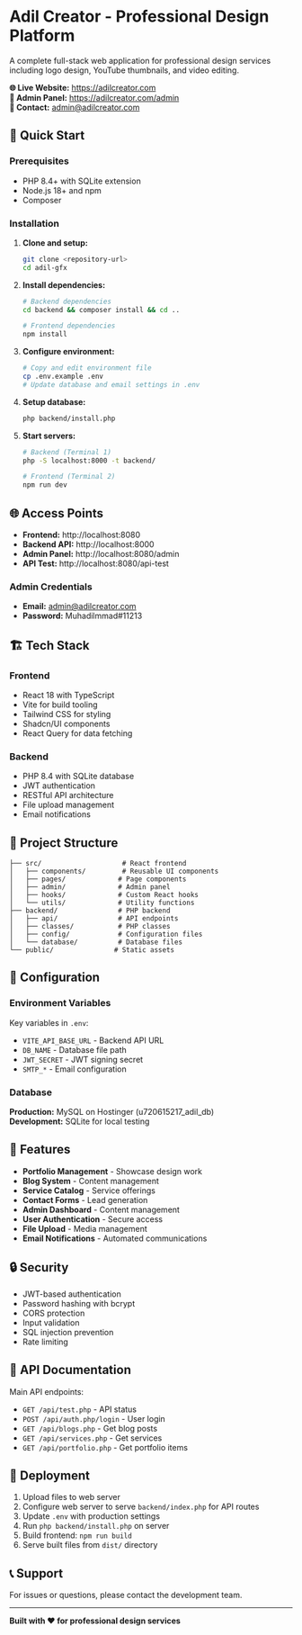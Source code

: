 # Adil Creator - Professional Design Platform

A complete full-stack web application for professional design services including logo design, YouTube thumbnails, and video editing.

**🌐 Live Website:** https://adilcreator.com  
**👤 Admin Panel:** https://adilcreator.com/admin  
**📧 Contact:** admin@adilcreator.com

## 🚀 Quick Start

### Prerequisites
- PHP 8.4+ with SQLite extension
- Node.js 18+ and npm
- Composer

### Installation

1. **Clone and setup:**
   ```bash
   git clone <repository-url>
   cd adil-gfx
   ```

2. **Install dependencies:**
   ```bash
   # Backend dependencies
   cd backend && composer install && cd ..
   
   # Frontend dependencies
   npm install
   ```

3. **Configure environment:**
   ```bash
   # Copy and edit environment file
   cp .env.example .env
   # Update database and email settings in .env
   ```

4. **Setup database:**
   ```bash
   php backend/install.php
   ```

5. **Start servers:**
   ```bash
   # Backend (Terminal 1)
   php -S localhost:8000 -t backend/
   
   # Frontend (Terminal 2)
   npm run dev
   ```

## 🌐 Access Points

- **Frontend:** http://localhost:8080
- **Backend API:** http://localhost:8000
- **Admin Panel:** http://localhost:8080/admin
- **API Test:** http://localhost:8080/api-test

### Admin Credentials
- **Email:** admin@adilcreator.com
- **Password:** Muhadilmmad#11213

## 🏗️ Tech Stack

### Frontend
- React 18 with TypeScript
- Vite for build tooling
- Tailwind CSS for styling
- Shadcn/UI components
- React Query for data fetching

### Backend
- PHP 8.4 with SQLite database
- JWT authentication
- RESTful API architecture
- File upload management
- Email notifications

## 📁 Project Structure

```
├── src/                    # React frontend
│   ├── components/         # Reusable UI components
│   ├── pages/             # Page components
│   ├── admin/             # Admin panel
│   ├── hooks/             # Custom React hooks
│   └── utils/             # Utility functions
├── backend/               # PHP backend
│   ├── api/               # API endpoints
│   ├── classes/           # PHP classes
│   ├── config/            # Configuration files
│   └── database/          # Database files
└── public/               # Static assets
```

## 🔧 Configuration

### Environment Variables
Key variables in `.env`:
- `VITE_API_BASE_URL` - Backend API URL
- `DB_NAME` - Database file path
- `JWT_SECRET` - JWT signing secret
- `SMTP_*` - Email configuration

### Database
**Production:** MySQL on Hostinger (u720615217_adil_db)  
**Development:** SQLite for local testing

## 🎯 Features

- **Portfolio Management** - Showcase design work
- **Blog System** - Content management
- **Service Catalog** - Service offerings
- **Contact Forms** - Lead generation
- **Admin Dashboard** - Content management
- **User Authentication** - Secure access
- **File Upload** - Media management
- **Email Notifications** - Automated communications

## 🔒 Security

- JWT-based authentication
- Password hashing with bcrypt
- CORS protection
- Input validation
- SQL injection prevention
- Rate limiting

## 📝 API Documentation

Main API endpoints:
- `GET /api/test.php` - API status
- `POST /api/auth.php/login` - User login
- `GET /api/blogs.php` - Get blog posts
- `GET /api/services.php` - Get services
- `GET /api/portfolio.php` - Get portfolio items

## 🚀 Deployment

1. Upload files to web server
2. Configure web server to serve `backend/index.php` for API routes
3. Update `.env` with production settings
4. Run `php backend/install.php` on server
5. Build frontend: `npm run build`
6. Serve built files from `dist/` directory

## 📞 Support

For issues or questions, please contact the development team.

---

**Built with ❤️ for professional design services**